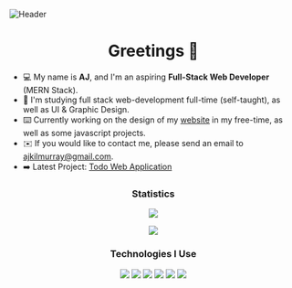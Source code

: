 ![Header](https://imgur.com/BaW8tJS.jpg)
<h1 align="center">Greetings 👋</h1>
<ul>
  <li>💻 My name is <strong>AJ</strong>, and I'm an aspiring <strong>Full-Stack Web Developer</strong> (MERN Stack).</li>
  <li>📝 I'm studying full stack web-development full-time (self-taught), as well as UI & Graphic Design.
  <li>⌨️ Currently working on the design of my <a href="https://ajkilmurray.xyz" target="_blank">website</a> in my free-time, as well as some javascript projects.</li>
  <li>✉️ If you would like to contact me, please send an email to <a href="mailto:ajkilmurray@gmail.com" target="_blank">ajkilmurray@gmail.com</a>.</li>
  <li>➡️ Latest Project: <a href="https://ajkilmurray.github.io/todo-application/" target="_blank">Todo Web Application</a></li>
</ul>
<h3 align="center">Statistics</h3>
<p align="center"><img align="center" src="https://github-readme-streak-stats.herokuapp.com/?user=ajkilmurray&theme=dark"></p>
<p align="center"><img src="https://github-readme-stats.vercel.app/api/top-langs/?username=ajkilmurray&theme=dark&layout=compact"></p>
<h3 align="center">Technologies I Use</h3>
<p align="center">
<img src="https://img.icons8.com/color/48/000000/adobe-xd.png"/>
<img src="https://img.icons8.com/color/50/4a90e2/html-5--v1.png"/>
<img src="https://img.icons8.com/color/50/4a90e2/css3.png"/>
<img src="https://img.icons8.com/color/48/4a90e2/javascript.png"/>
<img src="https://img.icons8.com/color/48/4a90e2/sass.png"/>
<img src="https://img.icons8.com/color/48/000000/bootstrap.png"/>
</p>




